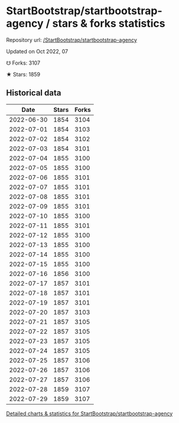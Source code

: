 # StartBootstrap/startbootstrap-agency / stars & forks statistics

Repository url: [/StartBootstrap/startbootstrap-agency](https://github.com/StartBootstrap/startbootstrap-agency)

Updated on Oct 2022, 07

☋ Forks: 3107

★ Stars: 1859

## Historical data
| Date | Stars | Forks |
|------|-------|-------|
| 2022-06-30 | 1854 | 3104 | 
| 2022-07-01 | 1854 | 3103 | 
| 2022-07-02 | 1854 | 3102 | 
| 2022-07-03 | 1854 | 3101 | 
| 2022-07-04 | 1855 | 3100 | 
| 2022-07-05 | 1855 | 3100 | 
| 2022-07-06 | 1855 | 3101 | 
| 2022-07-07 | 1855 | 3101 | 
| 2022-07-08 | 1855 | 3101 | 
| 2022-07-09 | 1855 | 3101 | 
| 2022-07-10 | 1855 | 3100 | 
| 2022-07-11 | 1855 | 3101 | 
| 2022-07-12 | 1855 | 3100 | 
| 2022-07-13 | 1855 | 3100 | 
| 2022-07-14 | 1855 | 3100 | 
| 2022-07-15 | 1855 | 3100 | 
| 2022-07-16 | 1856 | 3100 | 
| 2022-07-17 | 1857 | 3101 | 
| 2022-07-18 | 1857 | 3101 | 
| 2022-07-19 | 1857 | 3101 | 
| 2022-07-20 | 1857 | 3103 | 
| 2022-07-21 | 1857 | 3105 | 
| 2022-07-22 | 1857 | 3105 | 
| 2022-07-23 | 1857 | 3105 | 
| 2022-07-24 | 1857 | 3105 | 
| 2022-07-25 | 1857 | 3106 | 
| 2022-07-26 | 1857 | 3106 | 
| 2022-07-27 | 1857 | 3106 | 
| 2022-07-28 | 1859 | 3107 | 
| 2022-07-29 | 1859 | 3107 | 


[Detailed charts & statistics for StartBootstrap/startbootstrap-agency](https://reviewgithub.com/rep/StartBootstrap/startbootstrap-agency)
